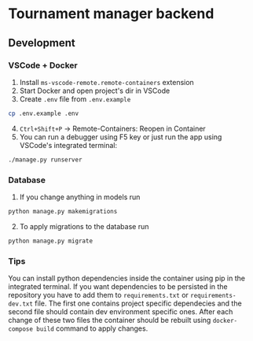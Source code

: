 # Tournament manager backend
## Development
### VSCode + Docker
1. Install `ms-vscode-remote.remote-containers` extension
2. Start Docker and open project's dir in VSCode
3. Create `.env` file from `.env.example`
```bash
cp .env.example .env
```
4. `Ctrl+Shift+P` -> Remote-Containers: Reopen in Container
5. You can run a debugger using F5 key or just run the app using VSCode's integrated terminal:
```bash
./manage.py runserver
```

### Database
1. If you change anything in models run
```bash
python manage.py makemigrations
```
2. To apply migrations to the database run
```bash
python manage.py migrate
```

### Tips
You can install python dependencies inside the container using pip in the integrated terminal. If you want dependencies to be persisted in the repository you have to add them to `requirements.txt` or `requirements-dev.txt` file. The first one contains project specific dependecies and the second file should contain dev environment specific ones. After each change of these two files the container should be rebuilt using `docker-compose build` command to apply changes.